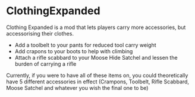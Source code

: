 # ClothingExpanded
Clothing Expanded is a mod that lets players carry more accessories, but accessorising their clothes.

* Add a toolbelt to your pants for reduced tool carry weight
* Add crapons to your boots to help with climbing
* Attach a rifle scabbard to your Moose Hide Satchel and lessen the burden of carrying a rifle

Currently, if you were to have all of these items on, you could theoretically have 5 different accessories in effect (Crampons, Toolbelt, Rifle Scabbard, Moose Satchel and whatever you wish the final one to be)
